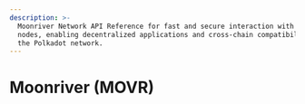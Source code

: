 ```yaml
---
description: >-
  Moonriver Network API Reference for fast and secure interaction with MOVR
  nodes, enabling decentralized applications and cross-chain compatibility on
  the Polkadot network.
---
```


# Moonriver (MOVR)

